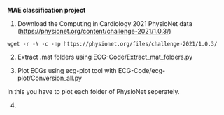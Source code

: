 **MAE classification project**

1. Download the Computing in Cardiology 2021 PhysioNet data (https://physionet.org/content/challenge-2021/1.0.3/)
```
wget -r -N -c -np https://physionet.org/files/challenge-2021/1.0.3/
```
2. Extract .mat folders using ECG-Code/Extract_mat_folders.py

3. Plot ECGs using ecg-plot tool with ECG-Code/ecg-plot/Conversion_all.py

In this you have to plot each folder of PhysioNet seperately.

4. 
